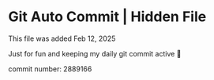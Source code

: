 # Git Auto Commit | Hidden File

This file was added Feb 12, 2025

Just for fun and keeping my daily git commit active 🤪

commit number: 2889166
